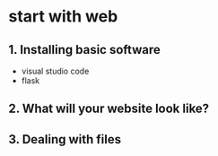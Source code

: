 # start with web

## 1. Installing basic software

- visual studio code
- flask 

## 2. What will your website look like?

## 3. Dealing with files

